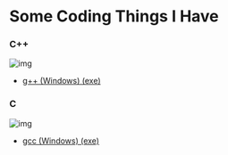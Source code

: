 # Some Coding Things I Have
### C++
![img](https://i.imgur.com/qJVFexL.png)
<br/>
- [g++ (Windows) (exe)](https://github.com/DevHollo/coding-things/blob/main/C%2B%2B/win/g%2B%2B.exe)
### C
![img](https://i.imgur.com/AmKMcDg.png)
<br/>
- [gcc (Windows) (exe)](https://github.com/DevHollo/coding-things/blob/main/C/win/gcc.exe)
